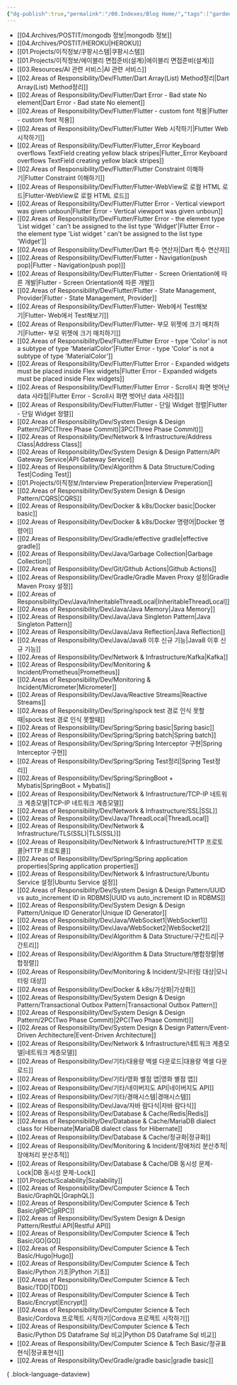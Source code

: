 ```yaml
---
{"dg-publish":true,"permalink":"/00.Indexes/Blog Home/","tags":["gardenEntry"],"noteIcon":""}
---
```


- [[04.Archives/POSTIT/mongodb 정보\|mongodb 정보]]
- [[04.Archives/POSTIT/HEROKU\|HEROKU]]
- [[01.Projects/이직정보/쿠팡시스템\|쿠팡시스템]]
- [[01.Projects/이직정보/에이블리 면접준비(설계)\|에이블리 면접준비(설계)]]
- [[03.Resources/AI 관련 서비스\|AI 관련 서비스]]
- [[02.Areas of Responsibility/Dev/Flutter/Dart Array(List) Method정리\|Dart Array(List) Method정리]]
- [[02.Areas of Responsibility/Dev/Flutter/Dart Error - Bad state No element\|Dart Error - Bad state No element]]
- [[02.Areas of Responsibility/Dev/Flutter/Flutter - custom font 적용\|Flutter - custom font 적용]]
- [[02.Areas of Responsibility/Dev/Flutter/Flutter Web 시작하기\|Flutter Web 시작하기]]
- [[02.Areas of Responsibility/Dev/Flutter/Flutter_Error Keyboard overflows TextField creating yellow black stripes\|Flutter_Error Keyboard overflows TextField creating yellow black stripes]]
- [[02.Areas of Responsibility/Dev/Flutter/Flutter Constraint 이해하기\|Flutter Constraint 이해하기]]
- [[02.Areas of Responsibility/Dev/Flutter/Flutter-WebView로 로컬 HTML 로드\|Flutter-WebView로 로컬 HTML 로드]]
- [[02.Areas of Responsibility/Dev/Flutter/Flutter Error - Vertical viewport was given unboun\|Flutter Error - Vertical viewport was given unboun]]
- [[02.Areas of Responsibility/Dev/Flutter/Flutter Error - the element type 'List widget ' can't be assigned to the list type 'Widget'\|Flutter Error - the element type 'List widget ' can't be assigned to the list type 'Widget']]
- [[02.Areas of Responsibility/Dev/Flutter/Dart 특수 연산자\|Dart 특수 연산자]]
- [[02.Areas of Responsibility/Dev/Flutter/Flutter - Navigation(push pop)\|Flutter - Navigation(push pop)]]
- [[02.Areas of Responsibility/Dev/Flutter/Flutter - Screen Orientation에 따른 개발\|Flutter - Screen Orientation에 따른 개발]]
- [[02.Areas of Responsibility/Dev/Flutter/Flutter - State Management, Provider\|Flutter - State Management, Provider]]
- [[02.Areas of Responsibility/Dev/Flutter/Flutter- Web에서 Test해보기\|Flutter- Web에서 Test해보기]]
- [[02.Areas of Responsibility/Dev/Flutter/Flutter- 부모 위젯에 크기 매치하기\|Flutter- 부모 위젯에 크기 매치하기]]
- [[02.Areas of Responsibility/Dev/Flutter/Flutter Error - type 'Color' is not a subtype of  type 'MaterialColor'\|Flutter Error - type 'Color' is not a subtype of  type 'MaterialColor']]
- [[02.Areas of Responsibility/Dev/Flutter/Flutter Error - Expanded widgets must be placed inside Flex widgets\|Flutter Error - Expanded widgets must be placed inside Flex widgets]]
- [[02.Areas of Responsibility/Dev/Flutter/Flutter Error - Scroll시 화면 벗어난 data 사라짐\|Flutter Error - Scroll시 화면 벗어난 data 사라짐]]
- [[02.Areas of Responsibility/Dev/Flutter/Flutter -  단일 Widget 정렬\|Flutter -  단일 Widget 정렬]]
- [[02.Areas of Responsibility/Dev/System Design & Design Pattern/3PC(Three Phase Commit)\|3PC(Three Phase Commit)]]
- [[02.Areas of Responsibility/Dev/Network & Infrastructure/Address Class\|Address Class]]
- [[02.Areas of Responsibility/Dev/System Design & Design Pattern/API Gateway Service\|API Gateway Service]]
- [[02.Areas of Responsibility/Dev/Algorithm & Data Structure/Coding Test\|Coding Test]]
- [[01.Projects/이직정보/Interview Preperation\|Interview Preperation]]
- [[02.Areas of Responsibility/Dev/System Design & Design Pattern/CQRS\|CQRS]]
- [[02.Areas of Responsibility/Dev/Docker & k8s/Docker basic\|Docker basic]]
- [[02.Areas of Responsibility/Dev/Docker & k8s/Docker 명령어\|Docker 명령어]]
- [[02.Areas of Responsibility/Dev/Gradle/effective gradle\|effective gradle]]
- [[02.Areas of Responsibility/Dev/Java/Garbage Collection\|Garbage Collection]]
- [[02.Areas of Responsibility/Dev/Git/Github Actions\|Github Actions]]
- [[02.Areas of Responsibility/Dev/Gradle/Gradle Maven Proxy 설정\|Gradle Maven Proxy 설정]]
- [[02.Areas of Responsibility/Dev/Java/InheritableThreadLocal\|InheritableThreadLocal]]
- [[02.Areas of Responsibility/Dev/Java/Java Memory\|Java Memory]]
- [[02.Areas of Responsibility/Dev/Java/Java Singleton Pattern\|Java Singleton Pattern]]
- [[02.Areas of Responsibility/Dev/Java/Java Reflection\|Java Reflection]]
- [[02.Areas of Responsibility/Dev/Java/Java8 이후 신규 기능\|Java8 이후 신규 기능]]
- [[02.Areas of Responsibility/Dev/Network & Infrastructure/Kafka\|Kafka]]
- [[02.Areas of Responsibility/Dev/Monitoring & Incident/Prometheus\|Prometheus]]
- [[02.Areas of Responsibility/Dev/Monitoring & Incident/Micrometer\|Micrometer]]
- [[02.Areas of Responsibility/Dev/Java/Reactive Streams\|Reactive Streams]]
- [[02.Areas of Responsibility/Dev/Spring/spock test 경로 인식 못할때\|spock test 경로 인식 못할때]]
- [[02.Areas of Responsibility/Dev/Spring/Spring basic\|Spring basic]]
- [[02.Areas of Responsibility/Dev/Spring/Spring batch\|Spring batch]]
- [[02.Areas of Responsibility/Dev/Spring/Spring Interceptor 구현\|Spring Interceptor 구현]]
- [[02.Areas of Responsibility/Dev/Spring/Spring Test정리\|Spring Test정리]]
- [[02.Areas of Responsibility/Dev/Spring/SpringBoot + Mybatis\|SpringBoot + Mybatis]]
- [[02.Areas of Responsibility/Dev/Network & Infrastructure/TCP-IP 네트워크 계층모델\|TCP-IP 네트워크 계층모델]]
- [[02.Areas of Responsibility/Dev/Network & Infrastructure/SSL\|SSL]]
- [[02.Areas of Responsibility/Dev/Java/ThreadLocal\|ThreadLocal]]
- [[02.Areas of Responsibility/Dev/Network & Infrastructure/TLS(SSL)\|TLS(SSL)]]
- [[02.Areas of Responsibility/Dev/Network & Infrastructure/HTTP 프로토콜\|HTTP 프로토콜]]
- [[02.Areas of Responsibility/Dev/Spring/Spring application properties\|Spring application properties]]
- [[02.Areas of Responsibility/Dev/Network & Infrastructure/Ubuntu Service 설정\|Ubuntu Service 설정]]
- [[02.Areas of Responsibility/Dev/System Design & Design Pattern/UUID vs auto_increment ID in RDBMS\|UUID vs auto_increment ID in RDBMS]]
- [[02.Areas of Responsibility/Dev/System Design & Design Pattern/Unique ID Generator\|Unique ID Generator]]
- [[02.Areas of Responsibility/Dev/Java/WebSocket1\|WebSocket1]]
- [[02.Areas of Responsibility/Dev/Java/WebSocket2\|WebSocket2]]
- [[02.Areas of Responsibility/Dev/Algorithm & Data Structure/구간트리\|구간트리]]
- [[02.Areas of Responsibility/Dev/Algorithm & Data Structure/병합정렬\|병합정렬]]
- [[02.Areas of Responsibility/Dev/Monitoring & Incident/모니터링 대상\|모니터링 대상]]
- [[02.Areas of Responsibility/Dev/Docker & k8s/가상화\|가상화]]
- [[02.Areas of Responsibility/Dev/System Design & Design Pattern/Transactional Outbox Pattern\|Transactional Outbox Pattern]]
- [[02.Areas of Responsibility/Dev/System Design & Design Pattern/2PC(Two Phase Commit)\|2PC(Two Phase Commit)]]
- [[02.Areas of Responsibility/Dev/System Design & Design Pattern/Event-Driven Architecture\|Event-Driven Architecture]]
- [[02.Areas of Responsibility/Dev/Network & Infrastructure/네트워크 계층모델\|네트워크 계층모델]]
- [[02.Areas of Responsibility/Dev/기타/대용량 엑셀 다운로드\|대용량 엑셀 다운로드]]
- [[02.Areas of Responsibility/Dev/기타/영화 별점 앱\|영화 별점 앱]]
- [[02.Areas of Responsibility/Dev/기타/네이버지도 API\|네이버지도 API]]
- [[02.Areas of Responsibility/Dev/기타/경매시스템\|경매시스템]]
- [[02.Areas of Responsibility/Dev/Java/자바 람다식\|자바 람다식]]
- [[02.Areas of Responsibility/Dev/Database & Cache/Redis\|Redis]]
- [[02.Areas of Responsibility/Dev/Database & Cache/MariaDB dialect class for Hibernate\|MariaDB dialect class for Hibernate]]
- [[02.Areas of Responsibility/Dev/Database & Cache/정규화\|정규화]]
- [[02.Areas of Responsibility/Dev/Monitoring & Incident/장애처리 분산추적\|장애처리 분산추적]]
- [[02.Areas of Responsibility/Dev/Database & Cache/DB 동시성 문제-Lock\|DB 동시성 문제-Lock]]
- [[01.Projects/Scalability\|Scalability]]
- [[02.Areas of Responsibility/Dev/Computer Science & Tech Basic/GraphQL\|GraphQL]]
- [[02.Areas of Responsibility/Dev/Computer Science & Tech Basic/gRPC\|gRPC]]
- [[02.Areas of Responsibility/Dev/System Design & Design Pattern/Restful API\|Restful API]]
- [[02.Areas of Responsibility/Dev/Computer Science & Tech Basic/GO\|GO]]
- [[02.Areas of Responsibility/Dev/Computer Science & Tech Basic/Hugo\|Hugo]]
- [[02.Areas of Responsibility/Dev/Computer Science & Tech Basic/Python 기초\|Python 기초]]
- [[02.Areas of Responsibility/Dev/Computer Science & Tech Basic/TDD\|TDD]]
- [[02.Areas of Responsibility/Dev/Computer Science & Tech Basic/Encrypt\|Encrypt]]
- [[02.Areas of Responsibility/Dev/Computer Science & Tech Basic/Cordova 프로젝트 시작하기\|Cordova 프로젝트 시작하기]]
- [[02.Areas of Responsibility/Dev/Computer Science & Tech Basic/Python DS Dataframe Sql 비교\|Python DS Dataframe Sql 비교]]
- [[02.Areas of Responsibility/Dev/Computer Science & Tech Basic/정규표현식\|정규표현식]]
- [[02.Areas of Responsibility/Dev/Gradle/gradle basic\|gradle basic]]

{ .block-language-dataview}
